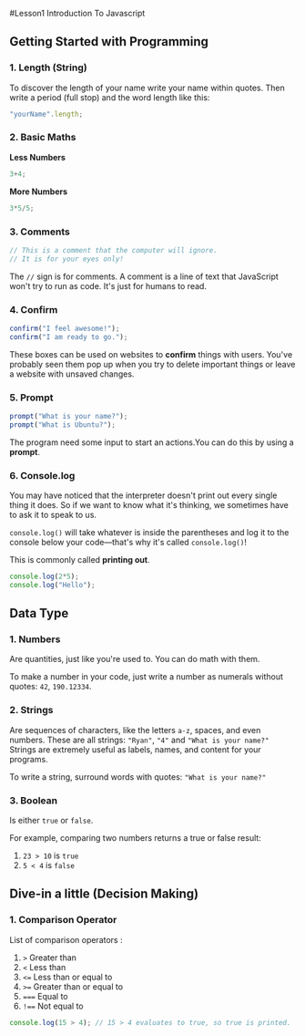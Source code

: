 #Lesson1 Introduction To Javascript
## Getting Started with Programming 

### 1. Length (String)
To discover the length of your name write your name within quotes. Then write a period (full stop) and the word length like this:

```javascript
"yourName".length;
```

### 2. Basic Maths 

**Less Numbers**
```javascript
3+4;
```

**More Numbers**
```javascript
3*5/5;
```

### 3. Comments 
```javascript
// This is a comment that the computer will ignore. 
// It is for your eyes only!
```

The `//` sign is for comments. A comment is a line of text that JavaScript won't try to run as code. It's just for humans to read.

### 4. Confirm 
```javascript
confirm("I feel awesome!");
confirm("I am ready to go.");
```

These boxes can be used on websites to **confirm** things with users. You've probably seen them pop up when you try to delete important things or leave a website with unsaved changes.

### 5. Prompt
```javascript
prompt("What is your name?");
prompt("What is Ubuntu?");
```

The program need some input to start an actions.You can do this by using a **prompt**.

### 6. Console.log 
You may have noticed that the interpreter doesn't print out every single thing it does. So if we want to know what it's thinking, we sometimes have to ask it to speak to us.

`console.log()` will take whatever is inside the parentheses and log it to the console below your code—that's why it's called `console.log()`!

This is commonly called **printing out**.

```javascript
console.log(2*5);
console.log("Hello");
```


## Data Type 
### 1. Numbers 
Are quantities, just like you're used to. You can do math with them.

To make a number in your code, just write a number as numerals without quotes: `42`, `190.12334`.

### 2. Strings
Are sequences of characters, like the letters `a-z`, spaces, and even numbers. These are all strings: `"Ryan"`, `"4"` and `"What is your name?"` Strings are extremely useful as labels, names, and content for your programs.

To write a string, surround words with quotes: `"What is your name?"`

### 3. Boolean
Is either `true` or `false`.

For example, comparing two numbers returns a true or false result:

1) `23 > 10` is `true`
2) `5 < 4` is `false`

## Dive-in a little (Decision Making)
### 1. Comparison Operator 
List of comparison operators :

1. `>` Greater than
2. `<` Less than
3. `<=` Less than or equal to
4. `>=` Greater than or equal to
5. `===` Equal to
6. `!==` Not equal to

```javascript
console.log(15 > 4); // 15 > 4 evaluates to true, so true is printed.
```